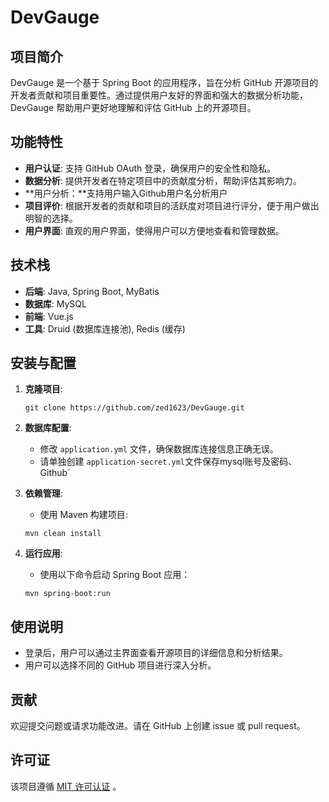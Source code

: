 # DevGauge

## 项目简介

DevGauge 是一个基于 Spring Boot 的应用程序，旨在分析 GitHub 开源项目的开发者贡献和项目重要性。通过提供用户友好的界面和强大的数据分析功能，DevGauge 帮助用户更好地理解和评估 GitHub 上的开源项目。

## 功能特性

- **用户认证**: 支持 GitHub OAuth 登录，确保用户的安全性和隐私。
- **数据分析**: 提供开发者在特定项目中的贡献度分析，帮助评估其影响力。
- **用户分析：**支持用户输入Github用户名分析用户
- **项目评价**: 根据开发者的贡献和项目的活跃度对项目进行评分，便于用户做出明智的选择。
- **用户界面**: 直观的用户界面，使得用户可以方便地查看和管理数据。

## 技术栈

- **后端**: Java, Spring Boot, MyBatis
- **数据库**: MySQL
- **前端**: Vue.js
- **工具**: Druid (数据库连接池), Redis (缓存)

## 安装与配置

1. **克隆项目**:

   ```
   git clone https://github.com/zed1623/DevGauge.git
   ```

2. **数据库配置**:

   - 修改 `application.yml` 文件，确保数据库连接信息正确无误。
   - 请单独创建 `application-secret.yml`文件保存mysql账号及密码、Github`

3. **依赖管理**:

   - 使用 Maven 构建项目:

   ```
   mvn clean install
   ```

4. **运行应用**:

   - 使用以下命令启动 Spring Boot 应用：

   ```
   mvn spring-boot:run
   ```

## 使用说明

- 登录后，用户可以通过主界面查看开源项目的详细信息和分析结果。
- 用户可以选择不同的 GitHub 项目进行深入分析。

## 贡献

欢迎提交问题或请求功能改进。请在 GitHub 上创建 issue 或 pull request。

## 许可证

该项目遵循 [MIT 许可认证](https://opensource.org/licenses/MIT) 。

